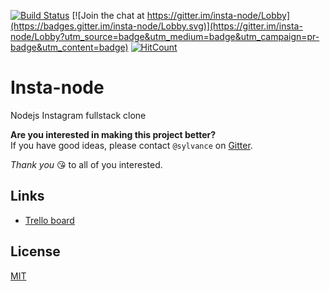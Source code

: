 [![Build Status](https://travis-ci.org/Sylvance/insta-node.svg?branch=master)](https://travis-ci.org/Sylvance/insta-node)
[![Join the chat at https://gitter.im/insta-node/Lobby](https://badges.gitter.im/insta-node/Lobby.svg)](https://gitter.im/insta-node/Lobby?utm_source=badge&utm_medium=badge&utm_campaign=pr-badge&utm_content=badge)
[![HitCount](http://hits.dwyl.io/Sylvance/insta-node.svg)](http://hits.dwyl.io/Sylvance/insta-node)
# Insta-node
Nodejs Instagram fullstack clone

**Are you interested in making this project better?**  
If you have good ideas, please contact `@sylvance` on [Gitter](https://gitter.im/insta-node/Lobby).

*Thank you* :kissing_heart: to all of you interested.

## Links

  - [Trello board](https://trello.com/b/7Cq7NTTS/insta-node)

## License

[MIT](LICENSE)